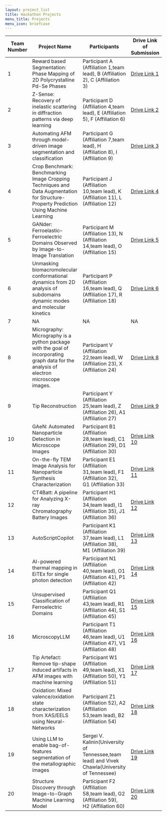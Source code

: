 ```yaml
---
layout: project_list
title: Hackathon Projects
menu_title: Projects
menu_icon: briefcase
---
```


| Team Number | Project Name         | Participants                              | Drive Link of Submission         |
|-------------|-----------------------|------------------------------------------|-----------------------------------|
| 1           | Reward based Segmentation:  Phase Mapping of 2D Polycrystalline Pd-Se Phases  | Participant A (Affiliation 1,team lead), B (Affiliation 2), C (Affiliation 3) | [Drive Link 1](https://drive.google.com/drive/folders/11u5boZctCPljXoheYjtcpB103k_3yrVU?usp=drive_link)                |
| 2           | Z-Sense: Recovery of inelastic scattering in diffraction patterns via deep learning| Participant D (Affiliation 4,team lead), E (Affiliation 5), F (Affiliation 6) | [Drive Link 2](https://drive.google.com/drive/folders/120M4D4Wvxrd1ccbEEoLPEP5esTvsr9lr?usp=drive_link)                |
| 3           | Automating AFM through model-driven image segmentation and classification             | Participant G (Affiliation 7,team lead), H (Affiliation 8), I (Affiliation 9) | [Drive Link 3](https://drive.google.com/drive/folders/120EWOBBKqgJM6EBALVRNT9TZcAgNq9fG?usp=drive_link)                |
| 4           | Crop Benchmark: Benchmarking Image Cropping Techniques and Data Augmentation for Structure-Property Prediction Using Machine Learning | Participant J (Affiliation 10,team lead), K (Affiliation 11), L (Affiliation 12) | [Drive Link 4](https://drive.google.com/drive/folders/120NI_yGSBbyG1z3frISwYR1k9Nj-Ro8l?usp=drive_link)               |
| 5           | GANder: Ferroelastic–Ferroelectric Domains Observed by Image-to-Image Translation               | Participant M (Affiliation 13), N (Affiliation 14,team lead), O (Affiliation 15) | [Drive Link 5](https://drive.google.com/drive/folders/120aacIo92APMLo__jbaIO9FT1D_hqKcT?usp=drive_link)               |
| 6           | Unmasking biomacromolecular conformational dynamics from 2D analysis of subdomains dynamic modes and molecular kinetics | Participant P (Affiliation 16,team lead), Q (Affiliation 17), R (Affiliation 18) | [Drive Link 6](https://drive.google.com/drive/folders/120czHNdUNsXaTI7IpSDXQWPvzwyEw1b4?usp=drive_link)               |
| 7           | NA       | NA | NA               |
| 8           | Micrography: Micrography is a python package with the goal of incorporating graph data for the analysis of electron microscope images.          | Participant V (Affiliation 22,team lead), W (Affiliation 23), X (Affiliation 24) | [Drive Link 8](https://drive.google.com/drive/folders/121hqbQhchUgT7ZlW-y-0xB9127HQWnid?usp=drive_link)               |
| 9           | Tip Reconstruction   | Participant Y (Affiliation 25,team lead), Z (Affiliation 26), A1 (Affiliation 27) | [Drive Link 9](https://drive.google.com/drive/folders/121rRH1thsv63KOitS9MUpVNIb4pyTq8n?usp=drive_link)               |
| 10         | GAeN: Automated Nanoparticle Detection in Microscope Images                 | Participant B1 (Affiliation 28,team lead), C1 (Affiliation 29), D1 (Affiliation 30) | [Drive Link 10](https://drive.google.com/drive/folders/121xV6cUYb8b5YpbL-Zd4x_mzMhlJxelG?usp=drive_link)              |
| 11          | On-the-fly TEM Image Analysis for Nanoparticle Synthesis Characterization | Participant E1 (Affiliation 31,team lead), F1 (Affiliation 32), G1 (Affiliation 33) | [Drive Link 11](https://drive.google.com/drive/folders/122W1Jc_lMp2YVkgZCkhelgRPik-URXW9?usp=drive_link)              |
| 12          | CT4Batt: A pipeline for Analyzing X-ray Chromatography Battery Images             | Participant H1 (Affiliation 34,team lead), I1 (Affiliation 35), J1 (Affiliation 36) | [Drive Link 12](https://drive.google.com/drive/folders/11uEy3iBJax9c5KWP2Fm15S3Xx9hqScYb?usp=drive_link)              |
| 13         | AutoScriptCopilot        | Participant K1 (Affiliation 37,team lead), L1 (Affiliation 38), M1 (Affiliation 39) | [Drive Link 13](https://drive.google.com/drive/folders/123BAAJnAccojaPxiTgR-xil1Z8ZebpAZ?usp=drive_link)              |
| 14          | AI-powered thermal mapping in EiTEx for single photon detection           | Participant N1 (Affiliation 40,team lead), O1 (Affiliation 41), P1 (Affiliation 42) | [Drive Link 14](https://drive.google.com/drive/folders/11uUNu9Lm58a15k82RgtB9wCduFshlhe0?usp=drive_link)              |
| 15          | Unsupervised Classification of Ferroelectric Domains    | Participant Q1 (Affiliation 43,team lead), R1 (Affiliation 44), S1 (Affiliation 45) | [Drive Link 15](https://drive.google.com/drive/folders/11whoG89YanxYy883V6Eu2iaKMfubhOBz?usp=drive_link)              |
| 16          | MicroscopyLLM        | Participant T1 (Affiliation 46,team lead), U1 (Affiliation 47), V1 (Affiliation 48) | [Drive Link 16](https://drive.google.com/drive/folders/11y4J0gsL85Tvg5T0dcjIHJFaPEsxb-1g?usp=drive_link)              |
| 17          | Tip Artefact: Remove tip-shape induced artifacts in AFM images with machine learning | Participant W1 (Affiliation 49,team lead), X1 (Affiliation 50), Y1 (Affiliation 51) | [Drive Link 17](https://drive.google.com/drive/folders/11zFATLbXK5dMUNA_N1NVtuxIXLbDtFJP?usp=drive_link)              |
| 18          | Oxidation: Mixed valence/oxidation state characterization from XAS/EELS using Neural-Networks          | Participant Z1 (Affiliation 52), A2 (Affiliation 53,team lead), B2 (Affiliation 54) | [Drive Link 18](https://drive.google.com/drive/folders/12-3emVjSO3OfH3UQS1uWFdRpQ4QV8iMT?usp=drive_link)              |
| 19  |  Using LLM to enable bag-of-features segmentation of the metallographic images| Sergei V. Kalinin(University of Tennessee,team lead) and Vivek Chawla(University of Tennessee) | [Drive Link 19](https://drive.google.com/drive/folders/12KHkhaXJf-8CnSsCL_HGgsdDUbMCcTon?usp=drive_link)              |
| 20  |  Structure Discovery through Image-to-Graph Machine Learning Model                         | Participant F2 (Affiliation 58,team lead), G2 (Affiliation 59), H2 (Affiliation 60) | [Drive Link 20](https://drive.google.com/drive/folders/120Bf0Muow8Xu9F5NEhDh9H0TT6GdatZt?usp=drive_link)              |
